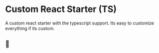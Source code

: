 # Custom React Starter (TS)

A custom react starter with the typescript support.
Its easy to customize everything if its custom.

## 🤪

